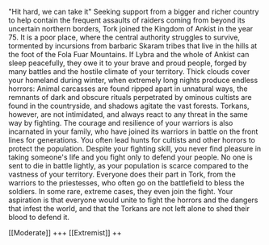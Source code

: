 "Hit hard, we can take it"
Seeking support from a bigger and richer country to help contain the frequent assaults of raiders coming from beyond its uncertain northern borders, Tork joined the Kingdom of Ankist in the year 75. It is a poor place, where the central authority struggles to survive, tormented by incursions from barbaric Skaram tribes that live in the hills at the foot of the Fola Fuar Mountains. If Lybra and the whole of Ankist can sleep peacefully, they owe it to your brave and proud people, forged by many battles and the hostile climate of your territory. Thick clouds cover your homeland during winter, when extremely long nights produce endless horrors: Animal carcasses are found ripped apart in unnatural ways, the remnants of dark and obscure rituals perpetrated by ominous cultists are found in the countryside, and shadows agitate the vast forests. Torkans, however, are not intimidated, and always react to any threat in the same way by fighting. The courage and resilience of your warriors is also incarnated in your family, who have joined its warriors in battle on the front lines for generations. You often lead hunts for cultists and other horrors to protect the population. Despite your fighting skill, you never find pleasure in taking someone's life and you fight only to defend your people. No one is sent to die in battle lightly, as your population is scarce compared to the vastness of your territory. Everyone does their part in Tork, from the warriors to the priestesses, who often go on the battlefield to bless the soldiers. In some rare, extreme cases, they even join the fight. Your aspiration is that everyone would unite to fight the horrors and the dangers that infest the world, and that the Torkans are not left alone to shed their blood to defend it.

[[Moderate]] +++
[[Extremist]] ++
